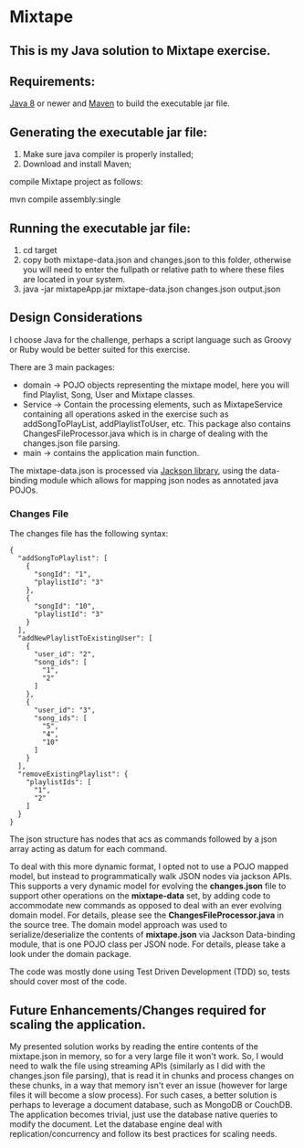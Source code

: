 # Mixtape

## This is my Java solution to Mixtape exercise.

## Requirements: 
[Java 8](https://www.java.com/en/) or newer and [Maven](https://maven.apache.org/) to build the executable jar file. 

## Generating the executable jar file:
1. Make sure java compiler is properly installed;
2. Download and install Maven;

compile Mixtape project as follows:

mvn compile assembly:single

## Running the executable jar file:

1. cd target
2. copy both mixtape-data.json and changes.json to this folder, otherwise you will need to enter the fullpath or relative path
to where these files are located in your system.
2. java -jar mixtapeApp.jar mixtape-data.json changes.json output.json

## Design Considerations

I choose Java for the challenge, perhaps a script language such as Groovy or Ruby would be better suited for this exercise.

There are 3 main packages: 
* domain -> POJO objects representing the mixtape model, here you will find Playlist, Song, User and Mixtape classes.
* Service -> Contain the processing elements, such as MixtapeService containing all operations asked in the exercise such as 
addSongToPlayList, addPlaylistToUser, etc. This package also contains ChangesFileProcessor.java which is in charge of dealing 
with the changes.json file parsing.
* main -> contains the application main function.

The mixtape-data.json is processed via [Jackson library](https://github.com/FasterXML/jackson), using the data-binding module which allows for mapping json nodes as annotated java POJOs.

### Changes File
The changes file has the following syntax:
```
{
  "addSongToPlaylist": [
    {
      "songId": "1",
      "playlistId": "3"
    },
    {
      "songId": "10",
      "playlistId": "3"
    }
  ],
  "addNewPlaylistToExistingUser": [
    {
      "user_id": "2",
      "song_ids": [
        "1",
        "2"
      ]
    },
    {
      "user_id": "3",
      "song_ids": [
        "5",
        "4",
        "10"
      ]
    }
  ],
  "removeExistingPlaylist": {
    "playlistIds": [
      "1",
      "2"
    ]
  }
}
```
The json structure has nodes that acs as commands followed by a json array acting as datum for each command.

To deal with this more dynamic format, I opted not to use a POJO mapped model, but instead to programmatically walk JSON nodes via jackson APIs.
This supports a very dynamic model for evolving the __changes.json__ file to support other operations on the __mixtape-data__ set, by adding code to accommodate new commands as opposed to deal with an ever evolving domain model.
For details, please see the __ChangesFileProcessor.java__  in the source tree. 
The domain model approach was used to serialize/deserialize the contents of __mixtape.json__ via Jackson Data-binding module, that is one POJO class per JSON node.
For details, please take a look under the domain package.

The code was mostly done using Test Driven Development (TDD) so, tests should cover most of the code.

## Future Enhancements/Changes required for scaling the application.
My presented solution works by reading the entire contents of the mixtape.json in memory, so for a very large file it won't work. 
So, I would need to walk the file using streaming APIs (similarly as I did with the changes.json file parsing), that is read it in chunks and process changes on these chunks, in a way that memory isn't ever an issue (however for large files it will become a slow process).
For such cases, a better solution is perhaps to leverage a document database, such as MongoDB or CouchDB. The application becomes trivial, just use the database native queries to modify the document. Let the database engine deal with replication/concurrency and follow its best practices for scaling needs.










